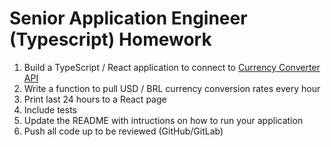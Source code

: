 # Senior Application Engineer (Typescript) Homework

1. Build a TypeScript / React application to connect to [Currency Converter API](https://rapidapi.com/natkapral/api/currency-converter5)
2. Write a function to pull USD / BRL currency conversion rates every hour
3. Print last 24 hours to a React page
4. Include tests
5. Update the README with intructions on how to run your application
6. Push all code up to be reviewed (GitHub/GitLab)
